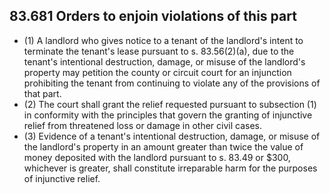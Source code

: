 ## 83.681 Orders to enjoin violations of this part
- (1) A landlord who gives notice to a tenant of the landlord's intent to terminate the tenant's lease pursuant to s. 83.56(2)(a), due to the tenant's intentional destruction, damage, or misuse of the landlord's property may petition the county or circuit court for an injunction prohibiting the tenant from continuing to violate any of the provisions of that part.
- (2) The court shall grant the relief requested pursuant to subsection (1) in conformity with the principles that govern the granting of injunctive relief from threatened loss or damage in other civil cases.
- (3) Evidence of a tenant's intentional destruction, damage, or misuse of the landlord's property in an amount greater than twice the value of money deposited with the landlord pursuant to s. 83.49 or $300, whichever is greater, shall constitute irreparable harm for the purposes of injunctive relief. 